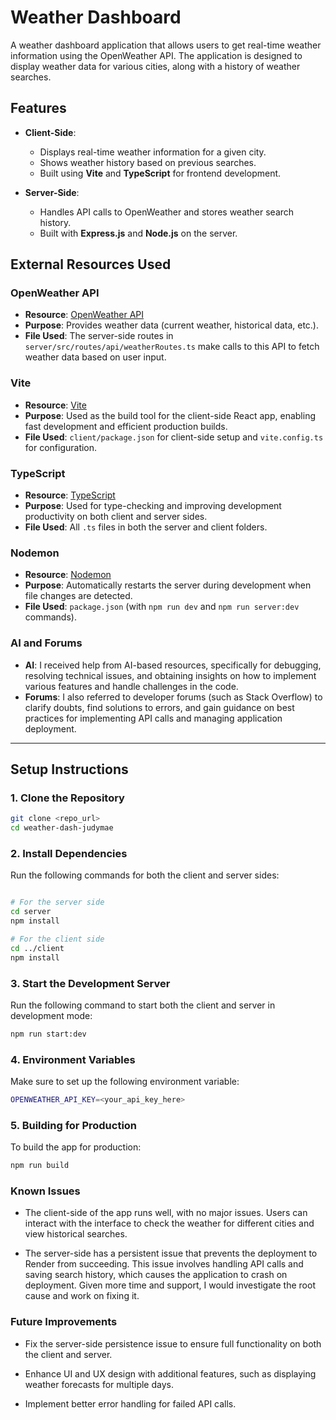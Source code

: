 # Weather Dashboard

A weather dashboard application that allows users to get real-time weather information using the OpenWeather API. The application is designed to display weather data for various cities, along with a history of weather searches.

## Features

- **Client-Side**:

  - Displays real-time weather information for a given city.
  - Shows weather history based on previous searches.
  - Built using **Vite** and **TypeScript** for frontend development.

- **Server-Side**:
  - Handles API calls to OpenWeather and stores weather search history.
  - Built with **Express.js** and **Node.js** on the server.

## External Resources Used

### OpenWeather API

- **Resource**: [OpenWeather API](https://openweathermap.org/api)
- **Purpose**: Provides weather data (current weather, historical data, etc.).
- **File Used**: The server-side routes in `server/src/routes/api/weatherRoutes.ts` make calls to this API to fetch weather data based on user input.

### Vite

- **Resource**: [Vite](https://vitejs.dev/)
- **Purpose**: Used as the build tool for the client-side React app, enabling fast development and efficient production builds.
- **File Used**: `client/package.json` for client-side setup and `vite.config.ts` for configuration.

### TypeScript

- **Resource**: [TypeScript](https://www.typescriptlang.org/)
- **Purpose**: Used for type-checking and improving development productivity on both client and server sides.
- **File Used**: All `.ts` files in both the server and client folders.

### Nodemon

- **Resource**: [Nodemon](https://www.npmjs.com/package/nodemon)
- **Purpose**: Automatically restarts the server during development when file changes are detected.
- **File Used**: `package.json` (with `npm run dev` and `npm run server:dev` commands).

### AI and Forums

- **AI**: I received help from AI-based resources, specifically for debugging, resolving technical issues, and obtaining insights on how to implement various features and handle challenges in the code.
- **Forums**: I also referred to developer forums (such as Stack Overflow) to clarify doubts, find solutions to errors, and gain guidance on best practices for implementing API calls and managing application deployment.

---

## Setup Instructions

### 1. **Clone the Repository**

```bash
git clone <repo_url>
cd weather-dash-judymae
```

### 2. Install Dependencies

Run the following commands for both the client and server sides:

```bash

# For the server side
cd server
npm install

# For the client side
cd ../client
npm install
```

### 3. Start the Development Server

Run the following command to start both the client and server in development mode:

```bash
npm run start:dev
```

### 4. Environment Variables

Make sure to set up the following environment variable:

```bash
OPENWEATHER_API_KEY=<your_api_key_here>
```

### 5. Building for Production

To build the app for production:

```bash
npm run build
```

### Known Issues

- The client-side of the app runs well, with no major issues. Users can interact with the interface to check the weather for different cities and view historical searches.

- The server-side has a persistent issue that prevents the deployment to Render from succeeding. This issue involves handling API calls and saving search history, which causes the application to crash on deployment. Given more time and support, I would investigate the root cause and work on fixing it.

### Future Improvements

- Fix the server-side persistence issue to ensure full functionality on both the client and server.

- Enhance UI and UX design with additional features, such as displaying weather forecasts for multiple days.

- Implement better error handling for failed API calls.
